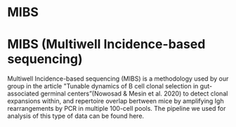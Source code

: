 # MIBS
# MIBS (Multiwell Incidence-based sequencing)


Multiwell Incidence-based sequencing (MIBS) is a methodology used by our group in the article "Tunable dynamics of B cell clonal selection in gut-associated germinal centers”(Nowosad & Mesin et al. 2020) to detect clonal expansions within, and repertoire overlap bertween mice by amplifying Igh rearrangements by  PCR in multiple 100-cell pools. The pipeline we used for analysis of this type of data can be found here.
